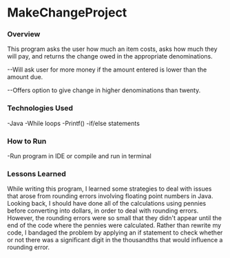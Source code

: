 # MakeChangeProject

### Overview
This program asks the user how much an item costs, asks how much they will pay, and returns the change owed in the appropriate denominations.

--Will ask user for more money if the amount entered is lower than the amount due.

--Offers option to give change in higher denominations than twenty.

### Technologies Used
-Java
-While loops
-Printf()
-if/else statements

### How to Run
-Run program in IDE or compile and run in terminal

### Lessons Learned
While writing this program, I learned some strategies to deal with issues that arose from rounding errors involving floating point numbers in Java. Looking back, I should have done all of the calculations using pennies before converting into dollars, in order to deal with rounding errors. However, the rounding errors were so small that they didn't appear until the end of the code where the pennies were calculated. Rather than rewrite my code, I bandaged the problem by applying an if statement to check whether or not there was a significant digit in the thousandths that would influence a rounding error.
